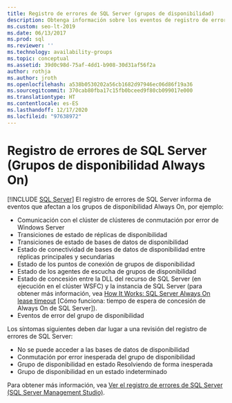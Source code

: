```yaml
---
title: Registro de errores de SQL Server (grupos de disponibilidad)
description: Obtenga información sobre los eventos de registro de errores de SQL Server que afectan a un grupo de disponibilidad Always On y los síntomas que deben conducir a la revisión del registro de errores.
ms.custom: seo-lt-2019
ms.date: 06/13/2017
ms.prod: sql
ms.reviewer: ''
ms.technology: availability-groups
ms.topic: conceptual
ms.assetid: 39d0c98d-75af-4dd1-b908-30d31af56f2a
author: rothja
ms.author: jroth
ms.openlocfilehash: a538b0530202a56cb1682d97946ec06d86f19a36
ms.sourcegitcommit: 370cab80fba17c15fb0bceed9f80cb099017e000
ms.translationtype: HT
ms.contentlocale: es-ES
ms.lasthandoff: 12/17/2020
ms.locfileid: "97638972"
---
```

# <a name="sql-server-error-log-always-on-availability-groups"></a>Registro de errores de SQL Server (Grupos de disponibilidad Always On)
[!INCLUDE [SQL Server](../../../includes/applies-to-version/sqlserver.md)]
  El registro de errores de SQL Server informa de eventos que afectan a los grupos de disponibilidad Always On, por ejemplo:  
  
-   Comunicación con el clúster de clústeres de conmutación por error de Windows Server    
-   Transiciones de estado de réplicas de disponibilidad    
-   Transiciones de estado de bases de datos de disponibilidad    
-   Estado de conectividad de bases de datos de disponibilidad entre réplicas principales y secundarias    
-   Estado de los puntos de conexión de grupos de disponibilidad    
-   Estado de los agentes de escucha de grupos de disponibilidad    
-   Estado de concesión entre la DLL del recurso de SQL Server (en ejecución en el clúster WSFC) y la instancia de SQL Server (para obtener más información, vea [How It Works: SQL Server Always On lease timeout](/archive/blogs/psssql/how-it-works-sql-server-alwayson-lease-timeout) [Cómo funciona: tiempo de espera de concesión de Always On de SQL Server]).    
-   Eventos de error del grupo de disponibilidad  

Los síntomas siguientes deben dar lugar a una revisión del registro de errores de SQL Server:  

-   No se puede acceder a las bases de datos de disponibilidad    
-   Conmutación por error inesperada del grupo de disponibilidad    
-   Grupo de disponibilidad en estado Resolviendo de forma inesperada    
-   Grupo de disponibilidad en un estado indeterminado  
  
Para obtener más información, vea [Ver el registro de errores de SQL Server &#40;SQL Server Management Studio&#41;](~/relational-databases/performance/view-the-sql-server-error-log-sql-server-management-studio.md).  
  

